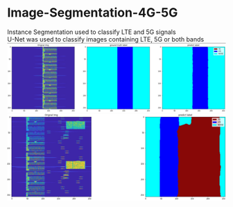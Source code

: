 # Image-Segmentation-4G-5G
Instance Segmentation used to classify LTE and 5G signals  
U-Net was used to classify images containing LTE, 5G or both bands  
![Only LTE](https://github.com/Umair-Aslam-Projects/Image-Segmentation-4G-5G/blob/main/Classified1.jpg)  
![LTE & 5G Both](https://github.com/Umair-Aslam-Projects/Image-Segmentation-4G-5G/blob/main/Classified2.jpg)  

